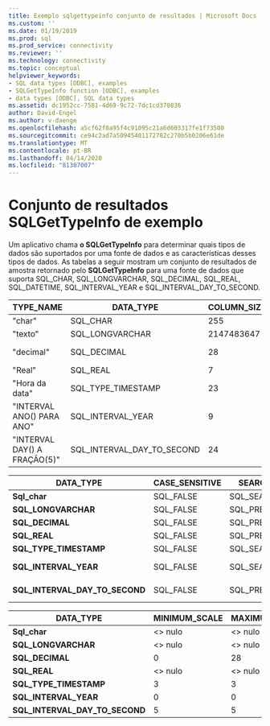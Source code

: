 ```yaml
---
title: Exemplo sqlgettypeinfo conjunto de resultados | Microsoft Docs
ms.custom: ''
ms.date: 01/19/2019
ms.prod: sql
ms.prod_service: connectivity
ms.reviewer: ''
ms.technology: connectivity
ms.topic: conceptual
helpviewer_keywords:
- SQL data types [ODBC], examples
- SQLGetTypeInfo function [ODBC], examples
- data types [ODBC], SQL data types
ms.assetid: dc1952cc-7581-4d69-9c72-7dc1cd370836
author: David-Engel
ms.author: v-daenge
ms.openlocfilehash: a5cf62f8a95f4c91095c21a6d603317fe1f73500
ms.sourcegitcommit: ce94c2ad7a50945481172782c270b5b0206e61de
ms.translationtype: MT
ms.contentlocale: pt-BR
ms.lasthandoff: 04/14/2020
ms.locfileid: "81307007"
---
```

# <a name="example-sqlgettypeinfo-result-set"></a>Conjunto de resultados SQLGetTypeInfo de exemplo
Um aplicativo chama **o SQLGetTypeInfo** para determinar quais tipos de dados são suportados por uma fonte de dados e as características desses tipos de dados. As tabelas a seguir mostram um conjunto de resultados de amostra retornado pelo **SQLGetTypeInfo** para uma fonte de dados que suporta SQL_CHAR, SQL_LONGVARCHAR, SQL_DECIMAL, SQL_REAL, SQL_DATETIME, SQL_INTERVAL_YEAR e SQL_INTERVAL_DAY_TO_SECOND.  
  
|TYPE_NAME|DATA_TYPE|COLUMN_SIZE|LITERAL_PREFIX|LITERAL_SUFFIX|CREATE_PARAMS|NULLABLE|  
|----------------|----------------|------------------|---------------------|---------------------|--------------------|--------------|  
|"char"|SQL_CHAR|255|"'"|"'"|"comprimento"|SQL_TRUE|  
|"texto"|SQL_LONGVARCHAR|2147483647|"'"|"'"|\<> nulo|SQL_TRUE|  
|"decimal"|SQL_DECIMAL|28|\<> nulo|\<> nulo|"precisão,<br />escala"|SQL_TRUE|  
|"Real"|SQL_REAL|7|\<> nulo|\<> nulo|\<> nulo|SQL_TRUE|  
|"Hora da data"|SQL_TYPE_TIMESTAMP|23|"'"|"'"|\<> nulo|SQL_TRUE|  
|"INTERVAL ANO() PARA ANO"|SQL_INTERVAL_YEAR|9|"'"|"'"|"precisão"|SQL_TRUE|  
|"INTERVAL DAY() A FRAÇÃO(5)"|SQL_INTERVAL_DAY_TO_SECOND|24|"'"|"'"|"precisão"|SQL_TRUE|  
  
|DATA_TYPE|CASE_SENSITIVE|SEARCHABLE|UNSIGNED_ATTRIBUTE|FIXED_PREC_SCALE|AUTO_UNIQUE_VALUE|LOCAL_TYPE_NAME|  
|----------------|---------------------|----------------|-------------------------|------------------------|-------------------------|-----------------------|  
|**Sql_char**|SQL_FALSE|SQL_SEARCHABLE|\<> nulo|SQL_FALSE|\<> nulo|"char"|  
|**SQL_LONGVARCHAR**|SQL_FALSE|SQL_PRED_CHAR|\<> nulo|SQL_FALSE|\<> nulo|"texto"|  
|**SQL_DECIMAL**|SQL_FALSE|SQL_PRED_BASIC|SQL_FALSE|SQL_FALSE|SQL_FALSE|"decimal"|  
|**SQL_REAL**|SQL_FALSE|SQL_PRED_BASIC|SQL_FALSE|SQL_FALSE|SQL_FALSE|"Real"|  
|**SQL_TYPE_TIMESTAMP**|SQL_FALSE|SQL_SEARCHABLE|\<> nulo|SQL_FALSE|\<> nulo|"Hora da data"|  
|**SQL_INTERVAL_YEAR**|SQL_FALSE|SQL_SEARCHABLE|\<> nulo|SQL_FALSE|\<> nulo|"INTERVAL ANO() PARA ANO"|  
|**SQL_INTERVAL_DAY_TO_SECOND**|SQL_FALSE|SQL_PRED_BASIC|\<> nulo|SQL_FALSE|\<> nulo|"INTERVAL DAY() A FRAÇÃO(5)"|  
  
|DATA_TYPE|MINIMUM_SCALE|MAXIMUM_SCALE|SQL_DATA_TYPE|SQL_DATETIME_SUB|NUM_PREC_RADIX|INTERVAL_PRECISION|  
|----------------|--------------------|--------------------|---------------------|------------------------|----------------------|-------------------------|  
|**Sql_char**|\<> nulo|\<> nulo|SQL_CHAR|\<> nulo|\<> nulo|\<> nulo|  
|**SQL_LONGVARCHAR**|\<> nulo|\<> nulo|SQL_LONGVARCHAR|\<> nulo|\<> nulo|\<> nulo|  
|**SQL_DECIMAL**|0|28|SQL_DECIMAL|\<> nulo|10|\<> nulo|  
|**SQL_REAL**|\<> nulo|\<> nulo|SQL_REAL|\<> nulo|10|\<> nulo|  
|**SQL_TYPE_TIMESTAMP**|3|3|SQL_DATETIME|SQL_CODE_TIMESTAMP|\<> nulo|12|  
|**SQL_INTERVAL_YEAR**|0|0|SQL_INTERVAL|SQL_CODE_INTERVALYEAR|\<> nulo|9|  
|**SQL_INTERVAL_DAY_TO_SECOND**|5|5|SQL_INTERVAL|SQL_CODE_INTERVALDAY_TO_SECOND|\<> nulo|9|

